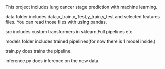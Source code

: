 This project includes lung cancer stage prediction with machine learning.

data folder includes data,x_train,x_Test,y_train,y_test and selected features files. You can read those files with using pandas.

src includes custom transformers in sklearn,Full pipelines etc.

models folder includes trained pipelines(for now there is 1 model inside.)

train.py does trains the pipeline.

inference.py does inference on the new data.
